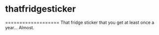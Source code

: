 # thatfridgesticker
===================
That fridge sticker that you get at least once a year... Almost.
